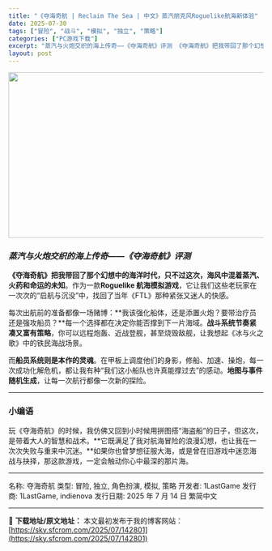 ```yaml
---
title: "《夺海奇航 | Reclaim The Sea | 中文》蒸汽朋克风Roguelike航海新体验"
date: 2025-07-30
tags: ["冒险", "战斗", "模拟", "独立", "策略"]
categories: ["PC游戏下载"]
excerpt: "蒸汽与火炮交织的海上传奇——《夺海奇航》评测 《夺海奇航》把我带回了那个幻想中的海洋时代，只不过这次，海风中混着蒸汽、火药和命运的未知。作为一款Roguelike 航海模拟游戏，它让我们这些老玩家在一次次的“启航与沉没”中，找回了当年《FTL》那种紧张又迷人的快感。 每次出航前的准备都像一场赌博：*&hellip;"
layout: post
---
```


<img class="aligncenter size-full wp-image-142802" src="https://sky.sfcrom.com/wp-content/uploads/2025/07/2025073002123553.webp" alt="" width="700" height="327" />
<h3><em><strong>蒸汽与火炮交织的海上传奇——《夺海奇航》评测</strong></em></h3>
<strong>《夺海奇航》把我带回了那个幻想中的海洋时代，只不过这次，海风中混着蒸汽、火药和命运的未知</strong>。作为一款<strong>Roguelike 航海模拟游戏</strong>，它让我们这些老玩家在一次次的“启航与沉没”中，找回了当年《FTL》那种紧张又迷人的快感。

每次出航前的准备都像一场赌博：**我该强化船体，还是添置火炮？要带治疗员还是强攻船员？**每一个选择都在决定你能否撑到下一片海域。<strong>战斗系统节奏紧凑又富有策略</strong>，你可以远程炮轰、近战登舰，甚至烧毁敌舰，让我想起《冰与火之歌》中的铁民海战场景。

而<strong>船员系统则是本作的灵魂</strong>。在甲板上调度他们的身影，修船、加速、操炮，每一次成功化解危机，都让我有种“我们这小船队也许真能撑过去”的感动。<strong>地图与事件随机生成</strong>，让每一次航行都像一次新的探险。

<hr />

<h3>小编语</h3>
玩《夺海奇航》的时候，我仿佛又回到小时候用拼图搭“海盗船”的日子，但这次，是带着大人的智慧和战术。**它既满足了我对航海冒险的浪漫幻想，也让我在一次次失败与重来中沉迷。**如果你也曾梦想征服大海，或是曾在旧游戏中迷恋海战与抉择，那这款游戏，一定会触动你心中最深的那片海。

<hr />

名称: 夺海奇航
类型: 冒险, 独立, 角色扮演, 模拟, 策略
开发者: 1LastGame
发行商: 1LastGame, indienova
发行日期: 2025 年 7 月 14 日
繁简中文

---
📖 **下载地址/原文地址：** 本文最初发布于我的博客网站：[https://sky.sfcrom.com/2025/07/142801](https://sky.sfcrom.com/2025/07/142801)
